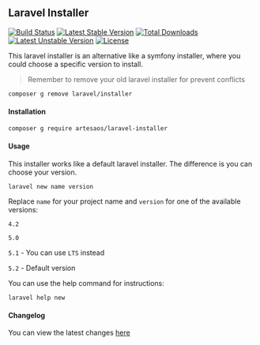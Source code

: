 ## Laravel Installer
[![Build Status](https://travis-ci.org/artesaos/laravel-installer.svg?branch=master)](https://travis-ci.org/artesaos/laravel-installer) [![Latest Stable Version](https://poser.pugx.org/artesaos/laravel-installer/v/stable)](https://packagist.org/packages/artesaos/laravel-installer) [![Total Downloads](https://poser.pugx.org/artesaos/laravel-installer/downloads)](https://packagist.org/packages/artesaos/artesaos/laravel-installer) [![Latest Unstable Version](https://poser.pugx.org/artesaos/laravel-installer/v/unstable)](https://packagist.org/packages/artesaos/laravel-installer) [![License](https://poser.pugx.org/artesaos/laravel-installer/license)](https://packagist.org/packages/artesaos/laravel-installer)

This laravel installer is an alternative like a symfony installer, where you could choose a specific version to install.

> Remember to remove your old laravel installer for prevent conflicts
```bash
composer g remove laravel/installer
```

#### Installation

```bash
composer g require artesaos/laravel-installer
```

#### Usage

This installer works like a default laravel installer. The difference is you can choose your version.
```
laravel new name version
```

Replace `name` for your project name and `version` for one of the available versions:

`4.2`

`5.0`

`5.1` - You can use `LTS` instead

`5.2` - Default version

You can use the help command for instructions:
```
laravel help new
```

#### Changelog

You can view the latest changes [here](https://github.com/artesaos/laravel-installer/blob/master/CHANGELOG.md)